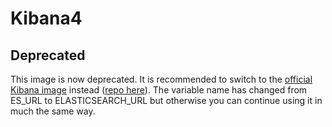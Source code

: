 # Kibana4

## **Deprecated**
This image is now deprecated. It is recommended to switch to the [official Kibana image](https://registry.hub.docker.com/_/kibana/) instead ([repo here](https://github.com/docker-library/kibana)). The variable name has changed from ES_URL to ELASTICSEARCH_URL but otherwise you can continue using it in much the same way.
